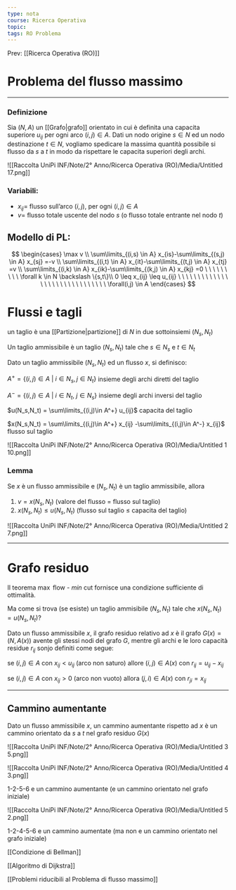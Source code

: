 ```yaml
---
type: nota
course: Ricerca Operativa
topic: 
tags: RO Problema 
---
```


Prev: [[Ricerca Operativa (RO)]]

# Problema del flusso massimo
---

### Definizione

Sia $(N,A)$ un [[Grafo|grafo]] orientato in cui è definita una capacita superiore $u_{ij}$ per ogni arco $(i,j) \in A$. Dati un nodo origine $s\in N$ ed un nodo destinazione $t \in N$, vogliamo spedicare la massima quantità possibile si flusso da $s$  a $t$ in modo da rispettare le capacita superiori degli archi.

![[Raccolta UniPi INF/Note/2° Anno/Ricerca Operativa (RO)/Media/Untitled 17.png]]

### Variabili:

- $x_{ij} =$  flusso sull’arco $(i,j)$, per ogni $(i,j) \in A$
- $v =$ flusso totale uscente del nodo $s$ (o flusso totale entrante nel nodo $t$)

## Modello di PL:

$$
\begin{cases}
\max v \\
\sum\limits_{(i,s) \in A} x_{is}-\sum\limits_{(s,j) \in A} x_{sj} =-v \\
\sum\limits_{(i,t) \in A} x_{it}-\sum\limits_{(t,j) \in A} x_{tj} =v \\
\sum\limits_{(i,k) \in A} x_{ik}-\sum\limits_{(k,j) \in A} x_{kj} =0 \ \ \ \ \ \ \ \ \ \forall k \in N \backslash \{s,t\}\\
0 \leq x_{ij} \leq u_{ij} \ \ \ \ \ \ \ \ \ \ \ \ \ \ \ \ \ \ \ \ \ \ \ \ \ \ \ \ \ \ \forall(i,j) \in A
\end{cases}
$$

# Flussi e tagli

un taglio è una [[Partizione|partizione]] di $N$ in due sottoinsiemi $(N_s,N_t)$

Un taglio ammissibile è un taglio $(N_s,N_t)$ tale che $s \in N_s$ e $t \in N_t$

Dato un taglio ammissibile $(N_s,N_t)$ ed un flusso $x$, si definisco:

$A^+ = \{(i,j)\in A\ |\ i\in N_s, j\in N_t\}$ insieme degli archi diretti del taglio

$A^- = \{(i,j)\in A\ |\ i\in N_t, \ j\in N_s\}$ insieme degli archi inversi del taglio

$u(N_s,N_t) = \sum\limits_{(i,j)\in A^+} u_{ij}$                            capacita del taglio

$x(N_s,N_t) = \sum\limits_{(i,j)\in A^+} x_{ij} -\sum\limits_{(i,j)\in A^-} x_{ij}$    flusso sul taglio

![[Raccolta UniPi INF/Note/2° Anno/Ricerca Operativa (RO)/Media/Untitled 1 10.png]]

### Lemma

Se $x$ è un flusso ammissibile e $(N_s,N_t)$ è un taglio ammissibile, allora

1. $v=x(N_s,N_t)$ (valore del flusso = flusso sul taglio)
2. $x(N_s,N_t) \leq u(N_s,N_t)$ (flusso sul taglio $\leq$ capacita del taglio)

![[Raccolta UniPi INF/Note/2° Anno/Ricerca Operativa (RO)/Media/Untitled 2 7.png]]



---

# Grafo residuo

Il teorema $\max$ flow - $min$ cut fornisce una condizione sufficiente di ottimalità.

Ma come si trova (se esiste) un taglio ammisibile $(N_s,N_t)$ tale che $x(N_s,N_t)=u(N_s,N_t)$?

Dato un flusso ammissibile $x$, il grafo residuo relativo ad $x$ è il grafo $G(x)=(N,A(x))$ avente gli stessi nodi del grafo $G$, mentre gli archi e le loro capacità residue $r_{ij}$ sonjo definiti come segue:

se $(i,j) \in A$ con $x_{ij} < u_{ij}$ (arco non saturo) allore $(i,j) \in A(x)$ con $r_{ij} = u_{ij}-x_{ij}$

se $(i,j) \in A$ con $x_{ij} > 0$ (arco non vuoto) allora $(j,i) \in A(x)$ con $r_{ji} =x_{ij}$

---

## Cammino aumentante

Dato un flusso ammissibile $x$, un cammino aumentante rispetto ad $x$ è un cammino orientato da $s$ a $t$ nel grafo residuo $G(x)$



![[Raccolta UniPi INF/Note/2° Anno/Ricerca Operativa (RO)/Media/Untitled 3 5.png]]

![[Raccolta UniPi INF/Note/2° Anno/Ricerca Operativa (RO)/Media/Untitled 4 3.png]]

1-2-5-6 e un cammino aumentante (e un cammino orientato nel grafo iniziale)

![[Raccolta UniPi INF/Note/2° Anno/Ricerca Operativa (RO)/Media/Untitled 5 2.png]]

1-2-4-5-6 e un cammino aumentate (ma non e un cammino orientato nel grafo
iniziale)

[[Condizione di Bellman]]

[[Algoritmo di Dijkstra]]

[[Problemi riducibili al Problema di flusso massimo]]

